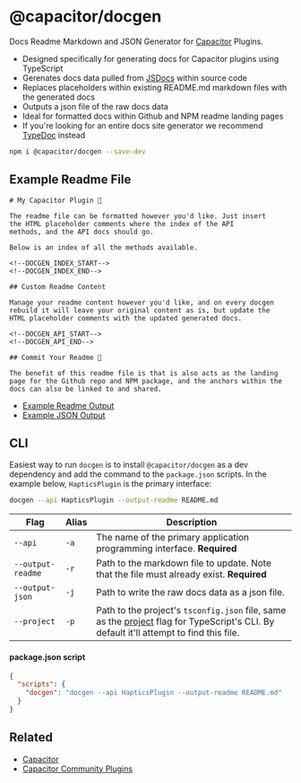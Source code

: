 # @capacitor/docgen

Docs Readme Markdown and JSON Generator for [Capacitor](https://capacitorjs.com/) Plugins.

- Designed specifically for generating docs for Capacitor plugins using TypeScript
- Gerenates docs data pulled from [JSDocs](https://en.wikipedia.org/wiki/JSDoc) within source code 
- Replaces placeholders within existing README.md markdown files with the generated docs
- Outputs a json file of the raw docs data
- Ideal for formatted docs within Github and NPM readme landing pages
- If you're looking for an entire docs site generator we recommend [TypeDoc](https://typedoc.org/) instead

```bash
npm i @capacitor/docgen --save-dev
```

## Example Readme File

```
# My Capacitor Plugin 🔌

The readme file can be formatted however you'd like. Just insert 
the HTML placeholder comments where the index of the API
methods, and the API docs should go.

Below is an index of all the methods available.

<!--DOCGEN_INDEX_START-->
<!--DOCGEN_INDEX_END-->

## Custom Readme Content

Manage your readme content however you'd like, and on every docgen 
rebuild it will leave your original content as is, but update the 
HTML placeholder comments with the updated generated docs.

<!--DOCGEN_API_START-->
<!--DOCGEN_API_END-->

## Commit Your Readme 🚀

The benefit of this readme file is that is also acts as the landing 
page for the Github repo and NPM package, and the anchors within the 
docs can also be linked to and shared.
```

- [Example Readme Output](https://github.com/ionic-team/capacitor-docgen/blob/master/src/test/README.md)
- [Example JSON Output](https://github.com/ionic-team/capacitor-docgen/blob/master/src/test/docs.json)


## CLI

Easiest way to run `docgen` is to install `@capacitor/docgen` as a dev dependency
and add the command to the `package.json` scripts. In the example below, 
`HapticsPlugin` is the primary interface:

```bash
docgen --api HapticsPlugin --output-readme README.md
```

| Flag              | Alias | Description                                                                              |
|-------------------|-------|------------------------------------------------------------------------------------------|
| `--api`           | `-a`  | The name of the primary application programming interface. **Required**                  |
| `--output-readme` | `-r`  | Path to the markdown file to update. Note that the file must already exist. **Required** |
| `--output-json`   | `-j`  | Path to write the raw docs data as a json file.                                          |
| `--project`       | `-p`  | Path to the project's `tsconfig.json` file, same as the [project](https://www.typescriptlang.org/docs/handbook/compiler-options.html) flag for TypeScript's CLI. By default it'll attempt to find this file. |


#### package.json script

```json
{
  "scripts": {
    "docgen": "docgen --api HapticsPlugin --output-readme README.md"
  }
}
```


## Related

- [Capacitor](https://capacitorjs.com/)
- [Capacitor Community Plugins](https://github.com/capacitor-community)
